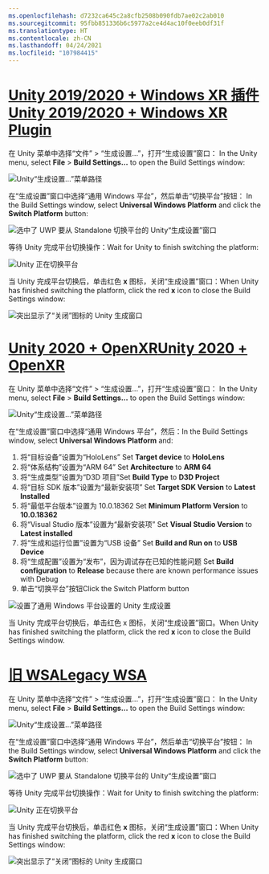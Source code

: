 ```yaml
---
ms.openlocfilehash: d7232ca645c2a8cfb2508b090fdb7ae02c2ab010
ms.sourcegitcommit: 95fbb851336b6c5977a2ce4d4ac10f0eeb0df31f
ms.translationtype: HT
ms.contentlocale: zh-CN
ms.lasthandoff: 04/24/2021
ms.locfileid: "107984415"
---
```

# <a name="unity-20192020--windows-xr-plugin"></a>[<span data-ttu-id="a3c6f-101">Unity 2019/2020 + Windows XR 插件</span><span class="sxs-lookup"><span data-stu-id="a3c6f-101">Unity 2019/2020 + Windows XR Plugin</span></span>](#tab/winxr)

<span data-ttu-id="a3c6f-102">在 Unity 菜单中选择“文件” > “生成设置...”，打开“生成设置”窗口： </span><span class="sxs-lookup"><span data-stu-id="a3c6f-102">In the Unity menu, select **File** > **Build Settings...** to open the Build Settings window:</span></span>

![Unity“生成设置...”菜单路径](../images/mr-learning-base/base-02-section2-step1-1.png)

<span data-ttu-id="a3c6f-104">在“生成设置”窗口中选择“通用 Windows 平台”，然后单击“切换平台”按钮： </span><span class="sxs-lookup"><span data-stu-id="a3c6f-104">In the Build Settings window, select **Universal Windows Platform** and click the **Switch Platform** button:</span></span>

![选中了 UWP 要从 Standalone 切换平台的 Unity“生成设置”窗口](../images/mr-learning-base/base-02-section2-step1-2.png)

<span data-ttu-id="a3c6f-106">等待 Unity 完成平台切换操作：</span><span class="sxs-lookup"><span data-stu-id="a3c6f-106">Wait for Unity to finish switching the platform:</span></span>

![Unity 正在切换平台](../images/mr-learning-base/base-02-section2-step1-3.png)

<span data-ttu-id="a3c6f-108">当 Unity 完成平台切换后，单击红色 **x** 图标，关闭“生成设置”窗口：</span><span class="sxs-lookup"><span data-stu-id="a3c6f-108">When Unity has finished switching the platform, click the red **x** icon to close the Build Settings window:</span></span>

![突出显示了“关闭”图标的 Unity 生成窗口](../images/mr-learning-base/base-02-section2-step1-4.png)

# <a name="unity-2020--openxr"></a>[<span data-ttu-id="a3c6f-110">Unity 2020 + OpenXR</span><span class="sxs-lookup"><span data-stu-id="a3c6f-110">Unity 2020 + OpenXR</span></span>](#tab/openxr)

<span data-ttu-id="a3c6f-111">在 Unity 菜单中选择“文件” > “生成设置...”，打开“生成设置”窗口： </span><span class="sxs-lookup"><span data-stu-id="a3c6f-111">In the Unity menu, select **File** > **Build Settings...** to open the Build Settings window:</span></span>

![Unity“生成设置...”菜单路径](../images/mr-learning-base/base-02-section2-step1-1.png)

<span data-ttu-id="a3c6f-113">在“生成设置”窗口中选择“通用 Windows 平台”，然后：</span><span class="sxs-lookup"><span data-stu-id="a3c6f-113">In the Build Settings window, select **Universal Windows Platform** and:</span></span>
1.  <span data-ttu-id="a3c6f-114">将“目标设备”设置为“HoloLens” </span><span class="sxs-lookup"><span data-stu-id="a3c6f-114">Set **Target device** to **HoloLens**</span></span>
2.  <span data-ttu-id="a3c6f-115">将“体系结构”设置为“ARM 64” </span><span class="sxs-lookup"><span data-stu-id="a3c6f-115">Set **Architecture** to **ARM 64**</span></span>
3.  <span data-ttu-id="a3c6f-116">将“生成类型”设置为“D3D 项目”</span><span class="sxs-lookup"><span data-stu-id="a3c6f-116">Set **Build Type** to **D3D Project**</span></span>
4.  <span data-ttu-id="a3c6f-117">将“目标 SDK 版本”设置为“最新安装项” </span><span class="sxs-lookup"><span data-stu-id="a3c6f-117">Set **Target SDK Version** to **Latest Installed**</span></span>
5.  <span data-ttu-id="a3c6f-118">将“最低平台版本”设置为 10.0.18362 </span><span class="sxs-lookup"><span data-stu-id="a3c6f-118">Set **Minimum Platform Version** to **10.0.18362**</span></span>
6.  <span data-ttu-id="a3c6f-119">将“Visual Studio 版本”设置为“最新安装项” </span><span class="sxs-lookup"><span data-stu-id="a3c6f-119">Set **Visual Studio Version** to **Latest installed**</span></span>
7.  <span data-ttu-id="a3c6f-120">将“生成和运行位置”设置为“USB 设备” </span><span class="sxs-lookup"><span data-stu-id="a3c6f-120">Set **Build and Run on** to **USB Device**</span></span>
8.  <span data-ttu-id="a3c6f-121">将“生成配置”设置为“发布”，因为调试存在已知的性能问题 </span><span class="sxs-lookup"><span data-stu-id="a3c6f-121">Set **Build configuration** to **Release** because there are known performance issues with Debug</span></span>
9.  <span data-ttu-id="a3c6f-122">单击“切换平台”按钮</span><span class="sxs-lookup"><span data-stu-id="a3c6f-122">Click the Switch Platform button</span></span>


![设置了通用 Windows 平台设置的 Unity 生成设置](../images/mr-learning-base/base-02-section2-step1-2-openxr.png)

<span data-ttu-id="a3c6f-124">当 Unity 完成平台切换后，单击红色 x 图标，关闭“生成设置”窗口。</span><span class="sxs-lookup"><span data-stu-id="a3c6f-124">When Unity has finished switching the platform, click the red **x** icon to close the Build Settings window.</span></span>

# <a name="legacy-wsa"></a>[<span data-ttu-id="a3c6f-125">旧 WSA</span><span class="sxs-lookup"><span data-stu-id="a3c6f-125">Legacy WSA</span></span>](#tab/wsa)

<span data-ttu-id="a3c6f-126">在 Unity 菜单中选择“文件” > “生成设置...”，打开“生成设置”窗口： </span><span class="sxs-lookup"><span data-stu-id="a3c6f-126">In the Unity menu, select **File** > **Build Settings...** to open the Build Settings window:</span></span>

![Unity“生成设置...”菜单路径](../images/mr-learning-base/base-02-section2-step1-1.png)

<span data-ttu-id="a3c6f-128">在“生成设置”窗口中选择“通用 Windows 平台”，然后单击“切换平台”按钮： </span><span class="sxs-lookup"><span data-stu-id="a3c6f-128">In the Build Settings window, select **Universal Windows Platform** and click the **Switch Platform** button:</span></span>

![选中了 UWP 要从 Standalone 切换平台的 Unity“生成设置”窗口](../images/mr-learning-base/base-02-section2-step1-2.png)

<span data-ttu-id="a3c6f-130">等待 Unity 完成平台切换操作：</span><span class="sxs-lookup"><span data-stu-id="a3c6f-130">Wait for Unity to finish switching the platform:</span></span>

![Unity 正在切换平台](../images/mr-learning-base/base-02-section2-step1-3.png)

<span data-ttu-id="a3c6f-132">当 Unity 完成平台切换后，单击红色 **x** 图标，关闭“生成设置”窗口：</span><span class="sxs-lookup"><span data-stu-id="a3c6f-132">When Unity has finished switching the platform, click the red **x** icon to close the Build Settings window:</span></span>

![突出显示了“关闭”图标的 Unity 生成窗口](../images/mr-learning-base/base-02-section2-step1-4.png)
